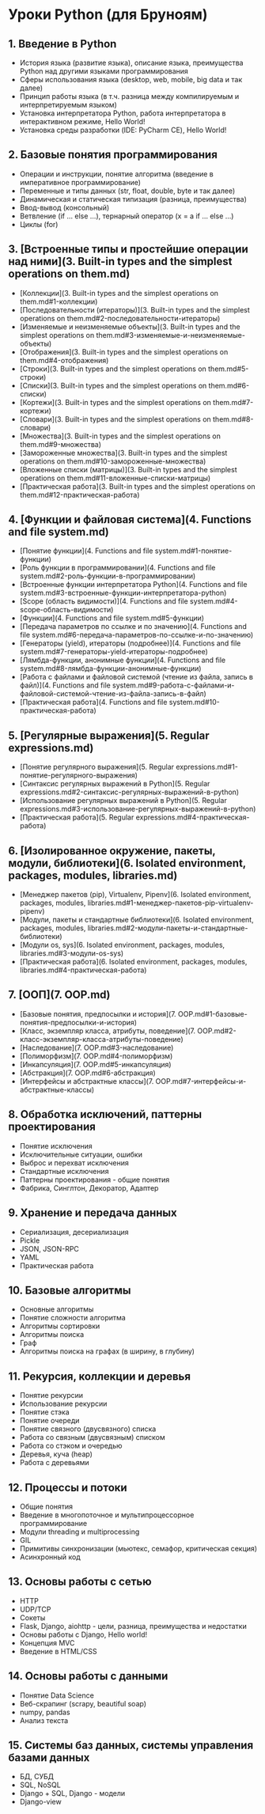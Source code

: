 # Уроки Python (для Бруноям) 
## 1.  Введение в Python
* История языка (развитие языка), описание языка, преимущества Python над другими языками программирования
* Сферы использования языка (desktop, web, mobile, big data и так далее)
* Принцип работы языка (в т.ч. разница между компилируемым и интерпретируемым языком)
* Установка интерпретатора Python, работа интерпретатора в интерактивном режиме, Hello World!
* Установка среды разработки (IDE: PyCharm CE), Hello World!
## 2.  Базовые понятия программирования
* Операции и инструкции, понятие алгоритма (введение в императивное программирование)
* Переменные и типы данных (str, float, double, byte и так далее)
* Динамическая и статическая типизация (разница, преимущества)
* Ввод-вывод (консольный)
* Ветвление (if … else …), тернарный оператор (x = a if … else …)
* Циклы (for)
## 3.  [Встроенные типы и простейшие операции над ними](3. Built-in types and the simplest operations on them.md)
* [Коллекции](3. Built-in types and the simplest operations on them.md#1-коллекции)
* [Последовательности (итераторы)](3. Built-in types and the simplest operations on them.md#2-последовательности-итераторы)
* [Изменяемые и неизменяемые объекты](3. Built-in types and the simplest operations on them.md#3-изменяемые-и-неизменяемые-объекты)
* [Отображения](3. Built-in types and the simplest operations on them.md#4-отображения)
* [Строки](3. Built-in types and the simplest operations on them.md#5-строки)
* [Cписки](3. Built-in types and the simplest operations on them.md#6-списки)
* [Кортежи](3. Built-in types and the simplest operations on them.md#7-кортежи)
* [Словари](3. Built-in types and the simplest operations on them.md#8-словари)
* [Множества](3. Built-in types and the simplest operations on them.md#9-множества)
* [Замороженные множества](3. Built-in types and the simplest operations on them.md#10-замороженные-множества)
* [Вложенные списки (матрицы)](3. Built-in types and the simplest operations on them.md#11-вложенные-списки-матрицы)
* [Практическая работа](3. Built-in types and the simplest operations on them.md#12-практическая-работа)
## 4.  [Функции и файловая система](4. Functions and file system.md)
* [Понятие функции](4. Functions and file system.md#1-понятие-функции)
* [Роль функции в программировании](4. Functions and file system.md#2-роль-функции-в-программировании)
* [Встроенные функции интерпретатора Python](4. Functions and file system.md#3-встроенные-функции-интерпретатора-python)
* [Scope (область видимости)](4. Functions and file system.md#4-scope-область-видимости)
* [Функции](4. Functions and file system.md#5-функции)
* [Передача параметров по ссылке и по значению](4. Functions and file system.md#6-передача-параметров-по-ссылке-и-по-значению)
* [Генераторы (yield), итераторы (подробнее)](4. Functions and file system.md#7-генераторы-yield-итераторы-подробнее)
* [Лямбда-функции, анонимные функции](4. Functions and file system.md#8-лямбда-функции-анонимные-функции)
* [Работа с файлами и файловой системой (чтение из файла, запись в файл)](4. Functions and file system.md#9-работа-с-файлами-и-файловой-системой-чтение-из-файла-запись-в-файл)
* [Практическая работа](4. Functions and file system.md#10-практическая-работа)
## 5.  [Регулярные выражения](5. Regular expressions.md)
* [Понятие регулярного выражения](5. Regular expressions.md#1-понятие-регулярного-выражения)
* [Синтаксис регулярных выражений в Python](5. Regular expressions.md#2-синтаксис-регулярных-выражений-в-python)
* [Использование регулярных выражений в Python](5. Regular expressions.md#3-использование-регулярных-выражений-в-python)
* [Практическая работа](5. Regular expressions.md#4-практическая-работа)
## 6.  [Изолированное окружение, пакеты, модули, библиотеки](6. Isolated environment, packages, modules, libraries.md)
* [Менеджер пакетов (pip), Virtualenv, Pipenv](6. Isolated environment, packages, modules, libraries.md#1-менеджер-пакетов-pip-virtualenv-pipenv)
* [Модули, пакеты и стандартные библиотеки](6. Isolated environment, packages, modules, libraries.md#2-модули-пакеты-и-стандартные-библиотеки)
* [Модули os, sys](6. Isolated environment, packages, modules, libraries.md#3-модули-os-sys)
* [Практическая работа](6. Isolated environment, packages, modules, libraries.md#4-практическая-работа)
## 7.  [ООП](7. OOP.md)
* [Базовые понятия, предпосылки и история](7. OOP.md#1-базовые-понятия-предпосылки-и-история)
* [Класс, экземпляр класса, атрибуты, поведение](7. OOP.md#2-класс-экземпляр-класса-атрибуты-поведение)
* [Наследование](7. OOP.md#3-наследование)
* [Полиморфизм](7. OOP.md#4-полиморфизм)
* [Инкапсуляция](7. OOP.md#5-инкапсуляция)
* [Абстракция](7. OOP.md#6-абстракция)
* [Интерфейсы и абстрактные классы](7. OOP.md#7-интерфейсы-и-абстрактные-классы)
## 8.  Обработка исключений, паттерны проектирования
* Понятие исключения
* Исключительные ситуации, ошибки
* Выброс и перехват исключения
* Стандартные исключения
* Паттерны проектирования - общие понятия
* Фабрика, Синглтон, Декоратор, Адаптер
## 9.  Хранение и передача данных
* Сериализация, десериализация
* Pickle
* JSON, JSON-RPC
* YAML
* Практическая работа
## 10. Базовые алгоритмы
* Основные алгоритмы
* Понятие сложности алгоритма
* Алгоритмы сортировки
* Алгоритмы поиска
* Граф
* Алгоритмы поиска на графах (в ширину, в глубину)
## 11. Рекурсия, коллекции и деревья
* Понятие рекурсии
* Использование рекурсии
* Понятие стэка
* Понятие очереди
* Понятие связного (двусвязного) списка
* Работа со связным (двусвязным) списком
* Работа со стэком и очередью
* Деревья, куча (heap)
* Работа с деревьями
## 12. Процессы и потоки
* Общие понятия
* Введение в многопоточное и мультипроцессорное программирование
* Модули threading и multiprocessing
* GIL
* Примитивы синхронизации (мьютекс, семафор, критическая секция)
* Асинхронный код
## 13. Основы работы с сетью
* HTTP
* UDP/TCP
* Сокеты
* Flask, Django, aiohttp - цели, разница, преимущества и недостатки
* Основы работы с Django, Hello world!
* Концепция MVC
* Введение в HTML/CSS
## 14. Основы работы с данными
* Понятие Data Science
* Веб-скрапинг (scrapy, beautiful soap)
* numpy, pandas
* Анализ текста
## 15. Системы баз данных, системы управления базами данных
* БД, СУБД
* SQL, NoSQL
* Django + SQL, Django - модели
* Django-view
